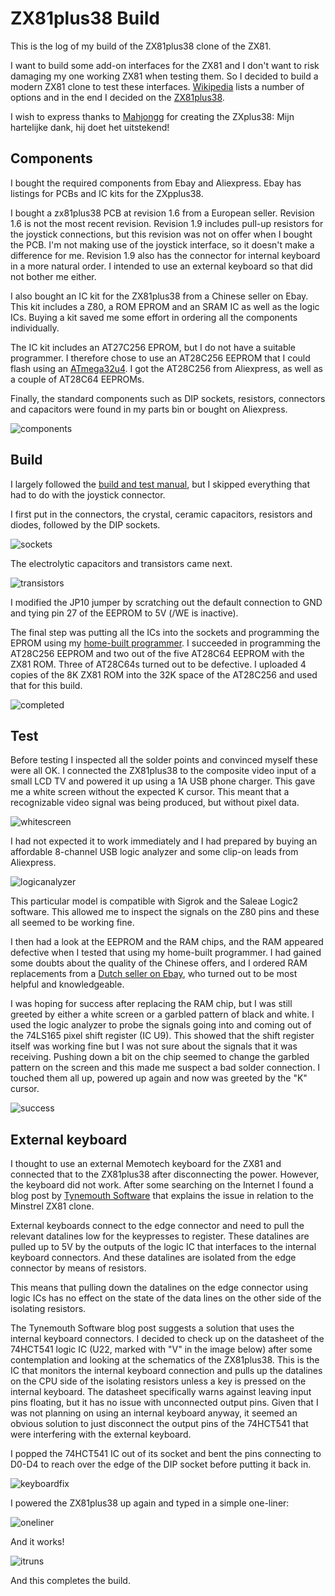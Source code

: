 # ZX81plus38 Build

This is the log of my build of the ZX81plus38 clone of the ZX81.

I want to build some add-on interfaces for the ZX81 and I don't want
to risk damaging my one working ZX81 when testing them. So I decided
to build a modern ZX81 clone to test these interfaces. [Wikipedia](https://en.wikipedia.org/wiki/List_of_ZX80_and_ZX81_clones) lists a number of options and
in the end I decided on the [ZX81plus38](https://github.com/mahjongg2/ZX81plus38).

I wish to express thanks to [Mahjongg](https://revspace.nl/Mahjongg) for 
creating the ZXplus38: Mijn hartelijke dank, hij doet het uitstekend!

## Components

I bought the required components from Ebay and Aliexpress. Ebay has listings 
for PCBs and IC kits for the ZXpplus38.

I bought a zx81plus38 PCB at revision 1.6 from a European seller. Revision 1.6 
is not the most recent revision. Revision 1.9 includes pull-up resistors for 
the joystick connections, but this revision was not on offer when I bought the 
PCB. I'm not making use of the joystick interface, so it doesn't make a 
difference for me. Revision 1.9 also has the connector for internal keyboard in a more natural order. I intended to use an external keyboard so that did not bother me either.

I also bought an IC kit for the ZX81plus38 from a Chinese seller on Ebay. This kit 
includes a Z80, a ROM EPROM and an SRAM IC as well as the logic ICs. Buying a 
kit saved me some effort in ordering all the components individually.

The IC kit includes an AT27C256 EPROM, but I do not have a suitable programmer. 
I therefore chose to use an AT28C256 EEPROM that I could flash using an 
[ATmega32u4](https://github.com/kintsugi-computer/AT28C256Programmer). I got the AT28C256 from Aliexpress, as well as a couple of AT28C64 
EEPROMs.

Finally, the standard components such as DIP sockets, resistors, connectors
and capacitors were found in my parts bin or bought on Aliexpress.

![components](assets/photo1.jpg)

## Build

I largely followed the [build and test manual](https://github.com/mahjongg2/ZX81plus38/blob/master/building%20and%20testing%20the%20ZX81%2B38.pdf), but I skipped everything that had to do with the joystick connector.

I first put in the connectors, the crystal, ceramic capacitors, resistors and 
diodes, followed by the DIP sockets.

![sockets](assets/photo2.jpg)

The electrolytic capacitors and transistors came next.

![transistors](assets/photo3.jpg)

I modified the JP10 jumper by scratching out the default connection to GND 
and tying pin 27 of the EEPROM to 5V (/WE is inactive).

The final step was putting all the ICs into the sockets and programming the
EPROM using my [home-built programmer](https://github.com/kintsugi-computer/AT28C256Programmer).
I succeeded in programming the AT28C256 EEPROM and two out of the five 
AT28C64 EEPROM with the ZX81 ROM. Three of AT28C64s turned out to be defective.
I uploaded 4 copies of the 8K ZX81 ROM into the 32K space of the AT28C256 and
used that for this build.

![completed](assets/photo4.jpg)

## Test

Before testing I inspected all the solder points and convinced myself these
were all OK. I connected the ZX81plus38 to the composite video input of a 
small LCD TV and powered it up using a 1A USB phone charger. This gave me a 
white screen without the expected K cursor. This meant that a 
recognizable video signal was being produced, but without pixel data.

![whitescreen](assets/photo5.jpg)

I had not expected it to work immediately and I had prepared by buying an 
affordable 8-channel USB logic analyzer and some clip-on leads from Aliexpress.

![logicanalyzer](assets/photo10.jpg)

This particular
model is compatible with Sigrok and the Saleae Logic2 software. This allowed me to 
inspect the signals on the Z80 pins and these all seemed to be working fine.

I then had a look at the EEPROM and the RAM chips, and the RAM appeared
defective when I tested that using my home-built programmer. I had gained some
doubts about the quality of the Chinese offers, and I ordered RAM replacements
from a [Dutch seller on Ebay](https://www.ebay.nl/usr/evrieze), who turned out
to be most helpful and knowledgeable.

I was hoping for success after replacing the RAM chip, but I was still greeted
by either a white screen or a garbled pattern of black and white. I used
the logic analyzer to probe the signals going into and coming out of the 74LS165 pixel shift register (IC U9). This showed that the shift register itself was working fine but I was not sure about the signals that it was receiving. Pushing 
down a bit on the chip seemed to change the garbled pattern on the screen and
this made me suspect a bad solder connection. I touched them all up, powered up again and now was greeted 
by the "K" cursor.

![success](assets/photo6.jpg)

## External keyboard

I thought to use an external Memotech keyboard for the ZX81 and connected
that to the ZX81plus38 after disconnecting the power. However, the keyboard
did not work. After some searching on the Internet I found a blog post by
[Tynemouth Software](http://blog.tynemouthsoftware.co.uk/2022/05/zx81-external-keyboards-and-the-minstrel-3.html) that explains the issue in relation to the
Minstrel ZX81 clone.

External keyboards connect to the edge connector and need to pull 
the relevant datalines low for the keypresses to register. These datalines
are pulled up to 5V by the outputs of the logic IC that interfaces to the 
internal keyboard connectors. And these datalines are isolated from the edge 
connector by means of resistors.

This means that pulling down the datalines on the edge connector 
using logic ICs has no effect on the state of the data lines on the other 
side of the isolating resistors.

The Tynemouth Software blog post suggests a solution that uses the 
internal keyboard connectors. I decided to check up on the datasheet of the
74HCT541 logic IC (U22, marked with "V" in the image below) after some contemplation and looking at the
schematics of the ZX81plus38. This is the IC that monitors the internal keyboard 
connection and pulls up the datalines on the CPU side of the isolating 
resistors unless a key is pressed on the internal keyboard. The datasheet 
specifically warns against leaving input pins floating, but it has no issue
with unconnected output pins. Given that I was not planning on using an 
internal keyboard anyway, it seemed an obvious solution to just disconnect
the output pins of the 74HCT541 that were interfering with the external
keyboard.

I popped the 74HCT541 IC out of its socket and bent the pins connecting 
to D0-D4 to reach over the edge of the DIP socket before putting it back in.

![keyboardfix](assets/photo7.jpg)

I powered the ZX81plus38 up again and typed in a simple one-liner:

![oneliner](assets/photo8.jpg)

And it works!

![itruns](assets/photo9.jpg)

And this completes the build.












